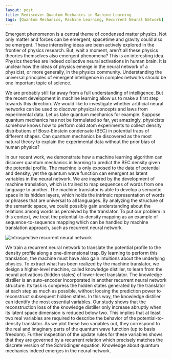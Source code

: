 ```yaml
---
layout: post
title: Rediscover Quantum Mechanics in Machine Learning
tags: [Quantum Mechanics, Machine Learning, Recurrent Neural Network]
---
```


Emergent phenomenon is a central theme of condensed matter physics. Not only matter and forces can be emergent, spacetime and gravity could also be emergent. These interesting ideas are been actively explored in the frontier of physics research. But, wait a moment, aren't all these physics theories themselves also emergent phenomena? This is an interesting idea. Physics theories are indeed collective neural activations in human brain. It is  unclear how the ideas of physics emerge in the neural network of a physicist, or more generally, in the physics community. Understanding the universal principles of emergent intelligence in complex networks should be one important topic of science.

We are probably still far away from a full understanding of intelligence. But the recent development in machine learning allow us to make a first step towards this direction. We would like to investigate whether artificial neural networks can be used to discover physical concepts and laws from experimental data. Let us take quantum mechanics for example. Suppose quantum mechanics has not be formulated so far, yet amazingly, physicists somehow knows how to perform cold atom experiments to collect density distributions of Bose-Einstein condensate (BEC) in potential traps of different shapes. Can quantum mechanics be discovered as the most natural theory to explain the experimental data without the prior bias of human physics?

In our recent work, we demonstrate how a machine learning algorithm can discover quantum mechanics in learning to predict the BEC density given the potential profile. The machine is only exposed to the data of potential and density, yet the quantum wave function can emergent as latent variables in the neural network. We are inspired by the development of machine translation, which is trained to map sequences of words from one language to another. The machine translator is able to develop a semantic space in its hidden layers, which holds the intrinsic representation of words or phrases that are universal to all languages. By analyzing the structure of the semantic space, we could possibly gain understanding about the relations among words as perceived by the translator. To put our problem in this context, we treat the potential-to-density mapping as an example of sequence-to-sequence mapping which can be handled by machine translation approach, such as recurrent neural network.

![Introspective recurrent neural network]({{site.baseurl}}/assets/img/figures/introspective_RNN.png)

We train a recurrent neural network to translate the potential profile to the density profile along a one-dimensional trap. By learning to perform this translation, the machine must have also gain intuitions about the underlying physics. To extract what has been realized by the machine translator, we design a higher-level machine, called knowledge distiller, to learn from the neural activations (hidden states) of lower-level translator. The knowledge distiller is an auto-encoder incorporated in another recurrent neural network structure. Its task is compress the hidden states generated by the translator at each step as much as possible, without loosing the prediction power to reconstruct subsequent hidden states. In this way, the knowledge distiller can identify the most essential variables. Our study shows that the reconstruction loss of the knowledge distiller only increase abruptly when its latent space dimension is reduced below two. This implies that at least two real variables are required to describe the behavior of the potential-to-density translator. As we plot these two variables out, they correspond to the real and imaginary parts of the quantum wave function (up to basis freedom). Further inspection of the update rules for these variables shows that they are governed by a recurrent relation which precisely matches the discrete version of the Schrödinger equation. Knowledge about quantum mechanics indeed emerges in the neural network.



